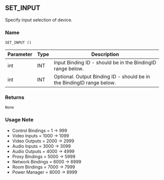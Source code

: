 ## SET\_INPUT

Specify input selection of device.


### Name

`SET_INPUT ()`

| Parameter | Type | Description                                                           |
| --------- | ---- | --------------------------------------------------------------------- |
| int       | INT  | Input Binding ID - should be in the BindingID range below.            |
| int       | INT  | Optional. Output Binding ID - should be in the BindingID range below. |


### Returns

`None`


### Usage Note

- Control Bindings = 1 -\> 999
- Video Inputs = 1000 -\> 1099
- Video Outputs = 2000 -\> 2999
- Audio Inputs = 3000 -\> 3099
- Audio Outputs = 4000 -\> 4999
- Proxy Bindings = 5000 -\> 5999
- Network Bindings = 6000 -\> 6999
- Room Bindings = 7000 -\> 7999
- Power Manager = 8000 -\> 8999

